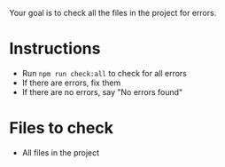 Your goal is to check all the files in the project for errors.

# Instructions

- Run `npm run check:all` to check for all errors
- If there are errors, fix them
- If there are no errors, say "No errors found"

# Files to check

- All files in the project
